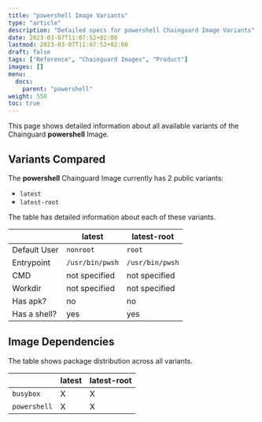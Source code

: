 ```yaml
---
title: "powershell Image Variants"
type: "article"
description: "Detailed specs for powershell Chainguard Image Variants"
date: 2023-03-07T11:07:52+02:00
lastmod: 2023-03-07T11:07:52+02:00
draft: false
tags: ["Reference", "Chainguard Images", "Product"]
images: []
menu:
  docs:
    parent: "powershell"
weight: 550
toc: true
---
```


This page shows detailed information about all available variants of the Chainguard **powershell** Image.

## Variants Compared
The **powershell** Chainguard Image currently has 2 public variants: 

- `latest`
- `latest-root`

The table has detailed information about each of these variants.

|              | latest          | latest-root     |
|--------------|-----------------|-----------------|
| Default User | `nonroot`       | `root`          |
| Entrypoint   | `/usr/bin/pwsh` | `/usr/bin/pwsh` |
| CMD          | not specified   | not specified   |
| Workdir      | not specified   | not specified   |
| Has apk?     | no              | no              |
| Has a shell? | yes             | yes             |

## Image Dependencies
The table shows package distribution across all variants.

|              | latest | latest-root |
|--------------|--------|-------------|
| `busybox`    | X      | X           |
| `powershell` | X      | X           |

